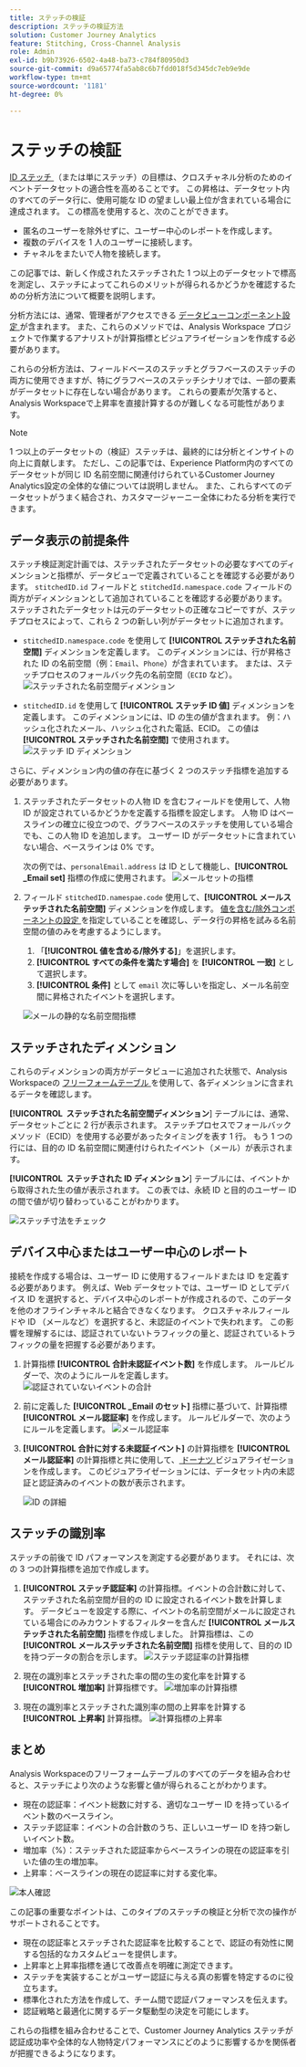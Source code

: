 ```yaml
---
title: ステッチの検証
description: ステッチの検証方法
solution: Customer Journey Analytics
feature: Stitching, Cross-Channel Analysis
role: Admin
exl-id: b9b73926-6502-4a48-ba73-c784f80950d3
source-git-commit: d9a65774fa5ab8c6b7fdd018f5d345dc7eb9e9de
workflow-type: tm+mt
source-wordcount: '1181'
ht-degree: 0%

---
```


# ステッチの検証

[ID ステッチ ](/help/stitching/overview.md) （または単にステッチ）の目標は、クロスチャネル分析のためのイベントデータセットの適合性を高めることです。 この昇格は、データセット内のすべてのデータ行に、使用可能な ID の望ましい最上位が含まれている場合に達成されます。 この標高を使用すると、次のことができます。

* 匿名のユーザーを除外せずに、ユーザー中心のレポートを作成します。
* 複数のデバイスを 1 人のユーザーに接続します。
* チャネルをまたいで人物を接続します。

この記事では、新しく作成されたステッチされた 1 つ以上のデータセットで標高を測定し、ステッチによってこれらのメリットが得られるかどうかを確認するための分析方法について概要を説明します。

分析方法には、通常、管理者がアクセスできる [ データビューコンポーネント設定 ](/help/data-views/component-settings/overview.md) が含まれます。 また、これらのメソッドでは、Analysis Workspace プロジェクトで作業するアナリストが計算指標とビジュアライゼーションを作成する必要があります。

これらの分析方法は、フィールドベースのステッチとグラフベースのステッチの両方に使用できますが、特にグラフベースのステッチシナリオでは、一部の要素がデータセットに存在しない場合があります。 これらの要素が欠落すると、Analysis Workspaceで上昇率を直接計算するのが難しくなる可能性があります。

>[!NOTE]
>
>1 つ以上のデータセットの（検証）ステッチは、最終的には分析とインサイトの向上に貢献します。 ただし、この記事では、Experience Platform内のすべてのデータセットが同じ ID 名前空間に関連付けられているCustomer Journey Analytics設定の全体的な値については説明しません。 また、これらすべてのデータセットがうまく結合され、カスタマージャーニー全体にわたる分析を実行できます。


## データ表示の前提条件

ステッチ検証測定計画では、ステッチされたデータセットの必要なすべてのディメンションと指標が、データビューで定義されていることを確認する必要があります。 `stitchedID.id` フィールドと `stitchedId.namespace.code` フィールドの両方がディメンションとして追加されていることを確認する必要があります。 ステッチされたデータセットは元のデータセットの正確なコピーですが、ステッチプロセスによって、これら 2 つの新しい列がデータセットに追加されます。

* `stitchedID.namespace.code` を使用して **[!UICONTROL ステッチされた名前空間]** ディメンションを定義します。 このディメンションには、行が昇格された ID の名前空間（例：`Email`、`Phone`）が含まれています。 または、ステッチプロセスのフォールバック先の名前空間（`ECID` など）。
  ![ ステッチされた名前空間ディメンション ](assets/stitchednamespace-dimension.png)

* `stitchedID.id` を使用して **[!UICONTROL ステッチ ID 値]** ディメンションを定義します。 このディメンションには、ID の生の値が含まれます。 例：ハッシュ化されたメール、ハッシュ化された電話、ECID。 この値は **[!UICONTROL ステッチされた名前空間]** で使用されます。
  ![ ステッチ ID ディメンション ](assets/stitchedid-dimension.png)


さらに、ディメンション内の値の存在に基づく 2 つのステッチ指標を追加する必要があります。

1. ステッチされたデータセットの人物 ID を含むフィールドを使用して、人物 ID が設定されているかどうかを定義する指標を設定します。 人物 ID はベースラインの確立に役立つので、グラフベースのステッチを使用している場合でも、この人物 ID を追加します。 ユーザー ID がデータセットに含まれていない場合、ベースラインは 0% です。

   次の例では、`personalEmail.address` は ID として機能し、**[!UICONTROL _Email set]** 指標の作成に使用されます。
   ![ メールセットの指標 ](assets/emailset-metric.png)

1. フィールド `stitchedID.namespae.code` 使用して、**[!UICONTROL メールステッチされた名前空間]** ディメンションを作成します。 [ 値を含む/除外コンポーネントの設定 ](/help/data-views/component-settings/include-exclude-values.md) を指定していることを確認し、データ行の昇格を試みる名前空間の値のみを考慮するようにします。
   1. 「**[!UICONTROL 値を含める/除外する]**」を選択します。
   1. **[!UICONTROL すべての条件を満たす場合]** を **[!UICONTROL 一致]** として選択します。
   1. **[!UICONTROL 条件]** として `email` 次に等しい **&#x200B;**&#x200B;を指定し、メール名前空間に昇格されたイベントを選択します。

   ![ メールの静的な名前空間指標 ](assets/emailstitchednamespace-metric.png)

## ステッチされたディメンション

これらのディメンションの両方がデータビューに追加された状態で、Analysis Workspaceの [ フリーフォームテーブル ](/help/analysis-workspace/visualizations/freeform-table/freeform-table.md) を使用して、各ディメンションに含まれるデータを確認します。

**[!UICONTROL &#x200B; ステッチされた名前空間ディメンション**] テーブルには、通常、データセットごとに 2 行が表示されます。 ステッチプロセスでフォールバックメソッド（ECID）を使用する必要があったタイミングを表す 1 行。 もう 1 つの行には、目的の ID 名前空間に関連付けられたイベント（メール）が表示されます。

**[!UICONTROL &#x200B; ステッチされた ID ディメンション**] テーブルには、イベントから取得された生の値が表示されます。 この表では、永続 ID と目的のユーザー ID の間で値が切り替わっていることがわかります。

![ ステッチ寸法をチェック ](assets/check-data-on-stitching.png)


## デバイス中心またはユーザー中心のレポート

接続を作成する場合は、ユーザー ID に使用するフィールドまたは ID を定義する必要があります。 例えば、Web データセットでは、ユーザー ID としてデバイス ID を選択すると、デバイス中心のレポートが作成されるので、このデータを他のオフラインチャネルと結合できなくなります。 クロスチャネルフィールドや ID （メールなど）を選択すると、未認証のイベントで失われます。 この影響を理解するには、認証されていないトラフィックの量と、認証されているトラフィックの量を把握する必要があります。

1. 計算指標 **[!UICONTROL 合計未認証イベント数]** を作成します。 ルールビルダーで、次のようにルールを定義します。
   ![ 認証されていないイベントの合計 ](assets/calcmetric-unauthenticatedeventsovertotal.png)

1. 前に定義した **[!UICONTROL _Email のセット]** 指標に基づいて、計算指標 **[!UICONTROL メール認証率]** を作成します。 ルールビルダーで、次のようにルールを定義します。
   ![ メール認証率 ](assets/calcmetric-emailauthenticationrate.png)

1. **[!UICONTROL 合計に対する未認証イベント]** の計算指標を **[!UICONTROL メール認証率]** の計算指標と共に使用して、[ ドーナツ ](/help/analysis-workspace/visualizations/donut.md) ビジュアライゼーションを作成します。 このビジュアライゼーションには、データセット内の未認証と認証済みのイベントの数が表示されます。

   ![ID の詳細 ](assets/identification-details.png)



## ステッチの識別率

ステッチの前後で ID パフォーマンスを測定する必要があります。 それには、次の 3 つの計算指標を追加で作成します。

1. **[!UICONTROL ステッチ認証率]** の計算指標。イベントの合計数に対して、ステッチされた名前空間が目的の ID に設定されるイベント数を計算します。 データビューを設定する際に、イベントの名前空間がメールに設定されている場合にのみカウントするフィルターを含んだ **[!UICONTROL メールステッチされた名前空間]** 指標を作成しました。 計算指標は、この **[!UICONTROL メールステッチされた名前空間]** 指標を使用して、目的の ID を持つデータの割合を示します。
   ![ ステッチ認証率の計算指標 ](assets/calcmetric-stitchedauthenticationrate.png)

1. 現在の識別率とステッチされた率の間の生の変化率を計算する **[!UICONTROL 増加率]** 計算指標です。
   ![ 増加率の計算指標 ](assets/calcmetric-percentincrease.png)

1. 現在の識別率とステッチされた識別率の間の上昇率を計算する **[!UICONTROL 上昇率]** 計算指標。
   ![ 計算指標の上昇率 ](assets/calcmetric-lift.png)


## まとめ

Analysis Workspaceのフリーフォームテーブルのすべてのデータを組み合わせると、ステッチにより次のような影響と値が得られることがわかります。

* 現在の認証率：イベント総数に対する、適切なユーザー ID を持っているイベント数のベースライン。
* ステッチ認証率：イベントの合計数のうち、正しいユーザー ID を持つ新しいイベント数。
* 増加率（%）：ステッチされた認証率からベースラインの現在の認証率を引いた値の生の増加率。
* 上昇率：ベースラインの現在の認証率に対する変化率。

![ 本人確認 ](assets/identification-performance.png)

この記事の重要なポイントは、このタイプのステッチの検証と分析で次の操作がサポートされることです。

* 現在の認証率とステッチされた認証率を比較することで、認証の有効性に関する包括的なカスタムビューを提供します。
* 上昇率と上昇率指標を通じて改善点を明確に測定できます。
* ステッチを実装することがユーザー認証に与える真の影響を特定するのに役立ちます。
* 標準化された方法を作成して、チーム間で認証パフォーマンスを伝えます。
* 認証戦略と最適化に関するデータ駆動型の決定を可能にします。

これらの指標を組み合わせることで、Customer Journey Analytics ステッチが認証成功率や全体的な人物特定パフォーマンスにどのように影響するかを関係者が把握できるようになります。

